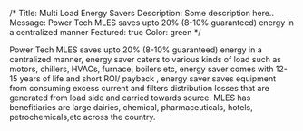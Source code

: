 /*
Title: Multi Load Energy Savers
Description: Some description here..
Message: Power Tech MLES saves upto 20% (8-10% guaranteed) energy in a centralized manner
Featured: true
Color: green
*/

Power Tech MLES saves upto 20% (8-10% guaranteed) energy in a centralized manner, energy saver caters to various kinds of load such as motors, chillers, HVACs, furnace, boilers etc, energy saver comes with 12-15 years of life and short ROI/ payback , energy saver saves equipment from consuming excess current  and filters distribution losses that are generated from load side and carried towards source. MLES has benefitiaries are large dairies, chemical, pharmaceuticals, hotels, petrochemicals,etc across the country.